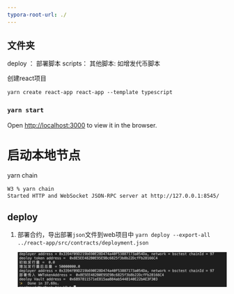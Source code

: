 ```yaml
---
typora-root-url: ./
---
```




## 文件夹
deploy ： 部署脚本
scripts： 其他脚本: 如增发代币脚本

创建react项目

```shell
yarn create react-app react-app --template typescript
```

### `yarn start`

 Open [http://localhost:3000](http://localhost:3000/) to view it in the browser.

# 启动本地节点

yarn chain
```shell
W3 % yarn chain
Started HTTP and WebSocket JSON-RPC server at http://127.0.0.1:8545/
```
## deploy
1. 部署合约，导出部署`json`文件到web项目中
   `yarn deploy --export-all ../react-app/src/contracts/deployment.json`

   ![deploy](/img/deploy.png) 


